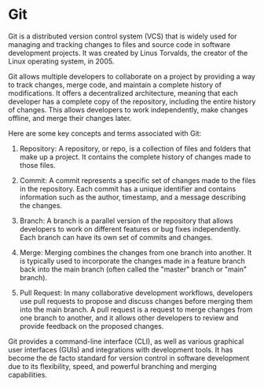 # Git
Git is a distributed version control system (VCS) that is widely used for managing and tracking changes to files and source code in software development projects. It was created by Linus Torvalds, the creator of the Linux operating system, in 2005.

Git allows multiple developers to collaborate on a project by providing a way to track changes, merge code, and maintain a complete history of modifications. It offers a decentralized architecture, meaning that each developer has a complete copy of the repository, including the entire history of changes. This allows developers to work independently, make changes offline, and merge their changes later.

Here are some key concepts and terms associated with Git:

1. Repository: A repository, or repo, is a collection of files and folders that make up a project. It contains the complete history of changes made to those files.

2. Commit: A commit represents a specific set of changes made to the files in the repository. Each commit has a unique identifier and contains information such as the author, timestamp, and a message describing the changes.

3. Branch: A branch is a parallel version of the repository that allows developers to work on different features or bug fixes independently. Each branch can have its own set of commits and changes.

4. Merge: Merging combines the changes from one branch into another. It is typically used to incorporate the changes made in a feature branch back into the main branch (often called the "master" branch or "main" branch).

5. Pull Request: In many collaborative development workflows, developers use pull requests to propose and discuss changes before merging them into the main branch. A pull request is a request to merge changes from one branch to another, and it allows other developers to review and provide feedback on the proposed changes.

Git provides a command-line interface (CLI), as well as various graphical user interfaces (GUIs) and integrations with development tools. It has become the de facto standard for version control in software development due to its flexibility, speed, and powerful branching and merging capabilities.
